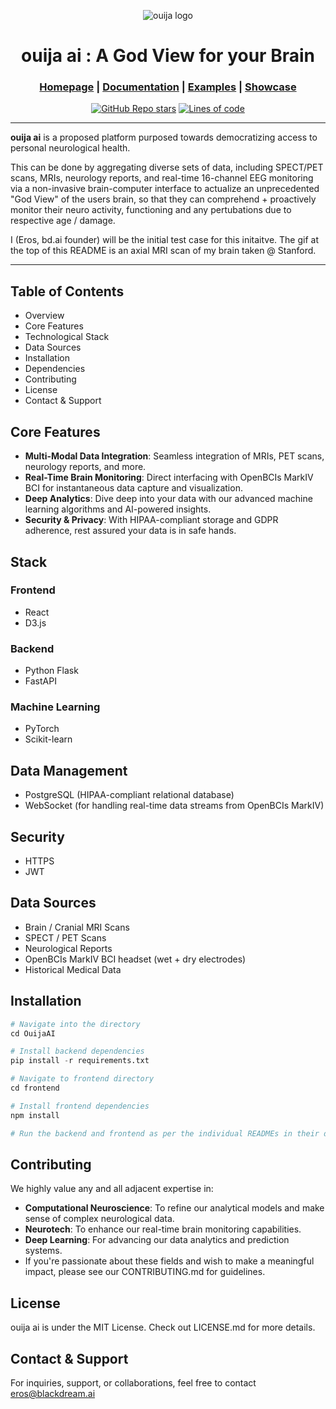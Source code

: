 <div align="center">

![ouija logo](https://github.com/blackdreamai/ouija-ai/assets/17468438/caf539fa-f17a-42db-8331-fd142789b348)

# ouija ai : A God View for your Brain

<h3>

[Homepage](https://github.com/blackdreamai/ouija-ai) | [Documentation](/docs) | [Examples](/examples) | [Showcase](/docs/showcase.md)

</h3>

[![GitHub Repo stars](https://img.shields.io/github/stars/blackdreamai/ouija-ai)](https://github.com/blackdreamai/ouija-ai/stargazers)
[![Lines of code](https://img.shields.io/tokei/lines/github/blackdreamai/ouija-ai)](https://github.com/blackdreamai/ouija-ai)

</div>

---

**ouija ai** is a proposed platform purposed towards democratizing access to personal neurological health. 

This can be done by aggregating diverse sets of data, including SPECT/PET scans, MRIs, neurology reports, and real-time 16-channel EEG monitoring via a non-invasive brain-computer interface to actualize an unprecedented "God View" of the users brain, so that they can comprehend + proactively monitor their neuro activity, functioning and any pertubations due to respective age / damage.

I (Eros, bd.ai founder) will be the initial test case for this initaitve. The gif at the top of this README is an axial MRI scan of my brain taken @ Stanford.

---

## Table of Contents
- Overview
- Core Features
- Technological Stack
- Data Sources
- Installation
- Dependencies
- Contributing
- License
- Contact & Support

## Core Features
- **Multi-Modal Data Integration**: Seamless integration of MRIs, PET scans, neurology reports, and more.
- **Real-Time Brain Monitoring**: Direct interfacing with OpenBCIs MarkIV BCI for instantaneous data capture and visualization.
- **Deep Analytics**: Dive deep into your data with our advanced machine learning algorithms and AI-powered insights.
- **Security & Privacy**: With HIPAA-compliant storage and GDPR adherence, rest assured your data is in safe hands.

## Stack
### Frontend
- React
- D3.js

### Backend
- Python Flask
- FastAPI

### Machine Learning
- PyTorch
- Scikit-learn

## Data Management
- PostgreSQL (HIPAA-compliant relational database)
- WebSocket (for handling real-time data streams from OpenBCIs MarkIV)

## Security
- HTTPS
- JWT

## Data Sources
- Brain / Cranial MRI Scans
- SPECT / PET Scans
- Neurological Reports
- OpenBCIs MarkIV BCI headset (wet + dry electrodes)
- Historical Medical Data
  
## Installation

```py
# Navigate into the directory
cd OuijaAI

# Install backend dependencies
pip install -r requirements.txt

# Navigate to frontend directory
cd frontend

# Install frontend dependencies
npm install

# Run the backend and frontend as per the individual READMEs in their directories.
```

## Contributing
We highly value any and all adjacent expertise in:
- **Computational Neuroscience**: To refine our analytical models and make sense of complex neurological data.
- **Neurotech**: To enhance our real-time brain monitoring capabilities.
- **Deep Learning**: For advancing our data analytics and prediction systems.
- If you're passionate about these fields and wish to make a meaningful impact, please see our CONTRIBUTING.md for guidelines.

## License
ouija ai is under the MIT License. Check out LICENSE.md for more details.

## Contact & Support
For inquiries, support, or collaborations, feel free to contact eros@blackdream.ai


